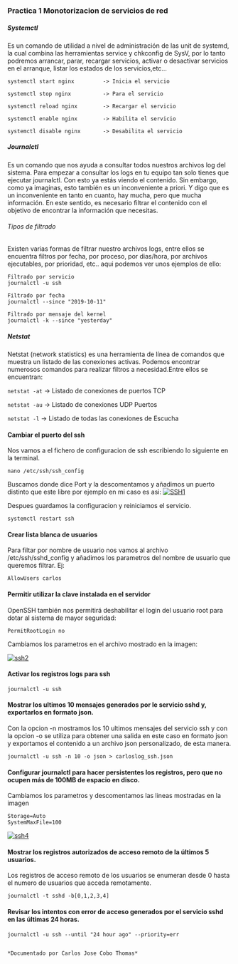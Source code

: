 ### Practica 1  Monotorizacion de servicios de red ###

##### Systemctl #####
Es un comando de utilidad a nivel de administración de las unit de systemd,  la cual combina las herramientas service y chkconfig de SysV,
por lo tanto podremos arrancar, parar, recargar servicios, activar o desactivar servicios en el arranque, listar los estados de los 
servicios,etc…
~~~
systemctl start nginx         -> Inicia el servicio

systemctl stop nginx          -> Para el servicio

systemctl reload nginx        -> Recargar el servicio

systemctl enable nginx        -> Habilita el servicio

systemctl disable nginx       -> Desabilita el servicio
~~~

##### Journalctl #####
Es un comando que nos ayuda a consultar todos nuestros archivos log del sistema. Para empezar a consultar los logs en tu equipo tan solo 
tienes que ejecutar journalctl. Con esto ya estás viendo el contenido. Sin embargo, como ya imaginas, esto también es un inconveniente 
a priori. Y digo que es un inconveniente en tanto en cuanto, hay mucha, pero que mucha información. En este sentido, es necesario filtrar
el contenido con el objetivo de encontrar la información que necesitas.

###### Tipos de filtrado ######
Existen varias formas de filtrar nuestro archivos logs, entre ellos se encuentra filtros por fecha, por proceso, por dias/hora,
por archivos ejecutables, por prioridad, etc.. aqui podemos ver unos ejemplos de ello:
~~~
Filtrado por servicio
journalctl -u ssh
~~~

~~~
Filtrado por fecha
journalctl --since "2019-10-11"
~~~

~~~
Filtrado por mensaje del kernel
journalctl -k --since "yesterday"
~~~

##### Netstat #####
Netstat (network statistics) es una herramienta de línea de comandos que muestra un listado de las conexiones activas.
Podemos encontrar numerosos comandos para realizar filtros a necesidad.Entre ellos se encuentran:

`netstat -at`   -> Listado de conexiones de puertos TCP

`netstat -au`   -> Listado de conexiones UDP Puertos

`netstat -l`    -> Listado de todas las conexiones de Escucha

#### Cambiar el puerto del ssh ####
Nos vamos a el fichero de configuracion de ssh escribiendo lo siguiente en la terminal.

`nano /etc/ssh/ssh_config`

Buscamos donde dice Port y la descomentamos y añadimos un puerto distinto que este libre por ejemplo en mi caso es asi:
[![SSH1](https://i.gyazo.com/01d69fbd06b20f6e30a18c1e390b66bb.png)](https://gyazo.com/01d69fbd06b20f6e30a18c1e390b66bb)

Despues guardamos la configuracion y reiniciamos el servicio.

`systemctl restart ssh`

#### Crear lista blanca de usuarios  ####

Para filtar por nombre de usuario nos vamos al archivo /etc/ssh/sshd_config y añadimos los parametros del nombre de usuario
que queremos filtrar. Ej:

`AllowUsers carlos`

#### Permitir utilizar la clave instalada en el servidor  ####
OpenSSH también nos permitirá deshabilitar el login del usuario root para dotar al sistema de mayor seguridad:

`PermitRootLogin no`

Cambiamos los parametros en el archivo mostrado en la imagen:

[![ssh2](https://i.gyazo.com/393ea32f51f815aa68959666128c50b3.png)](https://gyazo.com/393ea32f51f815aa68959666128c50b3)

#### Activar los registros logs para ssh ####

`journalctl -u ssh`

#### Mostrar los ultimos 10 mensajes generados por le servicio sshd y, exportarlos en formato json. ####
Con la opcion -n mostramos los 10 ultimos mensajes del servicio ssh y con la opcion -o se utiliza para obtener una salida en este caso
en formato json y exportamos el contenido a un archivo json personalizado, de esta manera.

`journalctl -u ssh -n 10 -o json > carloslog_ssh.json`


#### Configurar journalctl para hacer persistentes los registros, pero que no ocupen más de 100MB de espacio en disco. ####
Cambiamos los parametros y descomentamos las lineas mostradas en la imagen

~~~
Storage=Auto
SystemMaxFile=100
~~~

[![ssh4](https://i.gyazo.com/dfefbd26ee444e1122614114660ef83d.png)](https://gyazo.com/dfefbd26ee444e1122614114660ef83d)


#### Mostrar los registros autorizados de acceso remoto de la últimos 5 usuarios. ####

Los registros de acceso remoto de los usuarios se enumeran desde 0 hasta el numero de usuarios que acceda remotamente. 

`journalctl -t sshd -b[0,1,2,3,4]` 

#### Revisar los intentos con error de acceso generados por el servicio sshd en las últimas 24 horas. ####

`journalctl -u ssh --until "24 hour ago" --priority=err`

                                                                  *Documentado por Carlos Jose Cobo Thomas*











